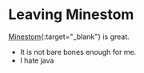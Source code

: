 # Leaving Minestom

[Minestom](https://minestom.net/){:target="_blank"} is great.

- It is not bare bones enough for me.
- I hate java
